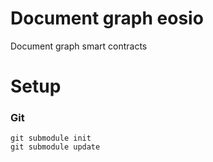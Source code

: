 # Document graph eosio


Document graph smart contracts 


# Setup

### Git
```
git submodule init
git submodule update
```